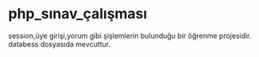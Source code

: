 # php_sınav_çalışması
session,üye girişi,yorum  gibi şişlemlerin bulunduğu bir öğrenme projesidir.
databess dosyasıda mevcuttur.
